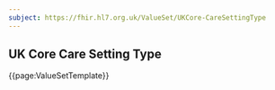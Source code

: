 ```yaml
---
subject: https://fhir.hl7.org.uk/ValueSet/UKCore-CareSettingType
---
```

## UK Core Care Setting Type

{{page:ValueSetTemplate}}